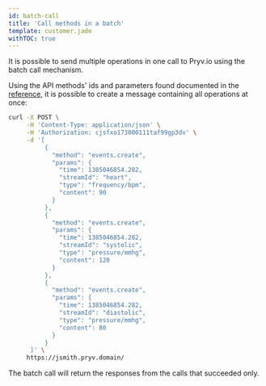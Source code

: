 ```yaml
---
id: batch-call
title: 'Call methods in a batch'
template: customer.jade
withTOC: true
---
```


It is possible to send multiple operations in one call to Pryv.io using the batch call mechanism.

Using the API methods' ids and parameters found documented in the [reference](http://api.pryv.com/reference/), it is possible to create a message containing all operations at once:

```bash
curl -X POST \
     -H 'Content-Type: application/json' \
     -H 'Authorization: cjsfxo173000111taf99gp3dv' \
     -d '[
          {
            "method": "events.create",
            "params": {
              "time": 1385046854.282,
              "streamId": "heart",
              "type": "frequency/bpm",
              "content": 90
            }
          },
          {
            "method": "events.create",
            "params": {
              "time": 1385046854.282,
              "streamId": "systolic",
              "type": "pressure/mmhg",
              "content": 120
            }
          },
          {
            "method": "events.create",
            "params": {
              "time": 1385046854.282,
              "streamId": "diastolic",
              "type": "pressure/mmhg",
              "content": 80
            }
          }
      ]' \
     https://jsmith.pryv.domain/
```

The batch call will return the responses from the calls that succeeded only.
